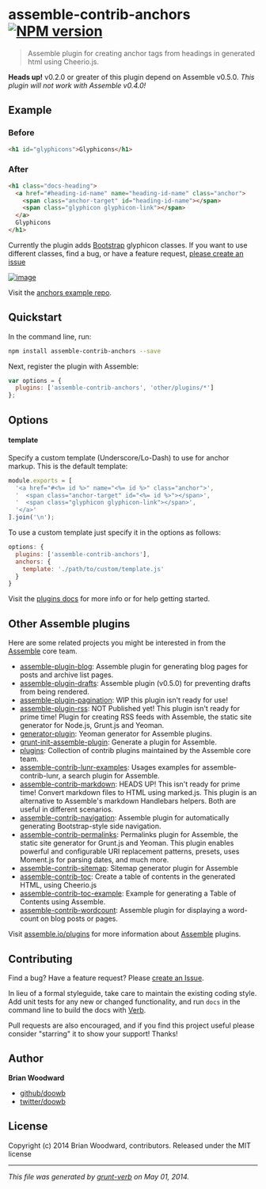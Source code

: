 # assemble-contrib-anchors [![NPM version](https://badge.fury.io/js/assemble-contrib-anchors.png)](http://badge.fury.io/js/assemble-contrib-anchors)

> Assemble plugin for creating anchor tags from headings in generated html using Cheerio.js.

**Heads up!** v0.2.0 or greater of this plugin depend on Assemble v0.5.0. _This plugin will not work with Assemble v0.4.0!_

## Example
### Before

```html
<h1 id="glyphicons">Glyphicons</h1>
```
### After

```html
<h1 class="docs-heading">
  <a href="#heading-id-name" name="heading-id-name" class="anchor">
    <span class="anchor-target" id="heading-id-name"></span>
    <span class="glyphicon glyphicon-link"></span>
  </a>
  Glyphicons
</h1>
```
Currently the plugin adds [Bootstrap](http://getbootstrap.com/components/#glyphicons) glyphicon classes. If you want to use different classes, find a bug, or have a feature request, [please create an issue](https://github.com/assemble/assemble-contrib-anchors/issues/new)

[![image](https://f.cloud.github.com/assets/383994/1511486/c2414c4e-4aaf-11e3-9c16-30f2993ae2d7.png)](http://assemble.github.io/example-assemble-anchors/components.html#glyphicons)

Visit the [anchors example repo](https://github.com/assemble/example-assemble-anchors).

## Quickstart
In the command line, run:

```bash
npm install assemble-contrib-anchors --save
```

Next, register the plugin with Assemble:

```js
var options = {
  plugins: ['assemble-contrib-anchors', 'other/plugins/*']
};
```

## Options
#### template

Specify a custom template (Underscore/Lo-Dash) to use for anchor markup. This is the default template:

```js
module.exports = [
  '<a href="#<%= id %>" name="<%= id %>" class="anchor">',
  '  <span class="anchor-target" id="<%= id %>"></span>',
  '  <span class="glyphicon glyphicon-link"></span>',
  '</a>'
].join('\n');
```

To use a custom template just specify it in the options as follows:

```js
options: {
  plugins: ['assemble-contrib-anchors'],
  anchors: {
    template: './path/to/custom/template.js'
  }
}
```


Visit the [plugins docs](http://assemble.io/plugins/) for more info or for help getting started.

## Other Assemble plugins
Here are some related projects you might be interested in from the [Assemble](http://assemble.io) core team.

+ [assemble-plugin-blog](https://api.github.com/repos/assemble/assemble-plugin-blog): Assemble plugin for generating blog pages for posts and archive list pages.
+ [assemble-plugin-drafts](https://api.github.com/repos/assemble/assemble-plugin-drafts): Assemble plugin (v0.5.0) for preventing drafts from being rendered.
+ [assemble-plugin-pagination](https://api.github.com/repos/assemble/assemble-plugin-pagination): WIP this plugin isn't ready for use!
+ [assemble-plugin-rss](https://api.github.com/repos/assemble/assemble-plugin-rss): NOT Published yet! This plugin isn't ready for prime time! Plugin for creating RSS feeds with Assemble, the static site generator for Node.js, Grunt.js and Yeoman.
+ [generator-plugin](https://api.github.com/repos/assemble/generator-plugin): Yeoman generator for Assemble plugins.
+ [grunt-init-assemble-plugin](https://api.github.com/repos/assemble/grunt-init-assemble-plugin): Generate a plugin for Assemble.
+ [plugins](https://api.github.com/repos/assemble/plugins): Collection of contrib plugins maintained by the Assemble core team.
+ [assemble-contrib-lunr-examples](https://api.github.com/repos/assemble/assemble-contrib-lunr-examples): Usages examples for assemble-contrib-lunr, a search plugin for Assemble.
+ [assemble-contrib-markdown](https://api.github.com/repos/assemble/assemble-contrib-markdown): HEADS UP! This isn't ready for prime time! Convert markdown files to HTML using marked.js. This plugin is an alternative to Assemble's markdown Handlebars helpers. Both are useful in different scenarios.
+ [assemble-contrib-navigation](https://api.github.com/repos/assemble/assemble-contrib-navigation): Assemble plugin for automatically generating Bootstrap-style side navigation.
+ [assemble-contrib-permalinks](https://api.github.com/repos/assemble/assemble-contrib-permalinks): Permalinks plugin for Assemble, the static site generator for Grunt.js and Yeoman. This plugin enables powerful and configurable URI replacement patterns, presets, uses Moment.js for parsing dates, and much more.
+ [assemble-contrib-sitemap](https://api.github.com/repos/assemble/assemble-contrib-sitemap): Sitemap generator plugin for Assemble
+ [assemble-contrib-toc](https://api.github.com/repos/assemble/assemble-contrib-toc): Create a table of contents in the generated HTML, using Cheerio.js
+ [assemble-contrib-toc-example](https://api.github.com/repos/assemble/assemble-contrib-toc-example): Example for generating a Table of Contents using Assemble.
+ [assemble-contrib-wordcount](https://api.github.com/repos/assemble/assemble-contrib-wordcount): Assemble plugin for displaying a word-count on blog posts or pages.

Visit [assemble.io/plugins](http:/assemble.io/plugins/) for more information about [Assemble](http:/assemble.io/) plugins.


## Contributing
Find a bug? Have a feature request? Please [create an Issue](https://github.com/assemble/assemble-contrib-anchors/issues).

In lieu of a formal styleguide, take care to maintain the existing coding style. Add unit tests for any new or changed functionality,
and run `docs` in the command line to build the docs with [Verb](https://github.com/assemble/verb).

Pull requests are also encouraged, and if you find this project useful please consider "starring" it to show your support! Thanks!

## Author

**Brian Woodward**

+ [github/doowb](https://github.com/doowb)
+ [twitter/doowb](http://twitter.com/jonschlinkert)

## License
Copyright (c) 2014 Brian Woodward, contributors.
Released under the MIT license

***

_This file was generated by [grunt-verb](https://github.com/assemble/grunt-verb) on May 01, 2014._